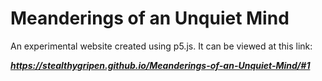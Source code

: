 # Meanderings of an Unquiet Mind

An experimental website created using p5.js. It can be viewed at this link:

***https://stealthygripen.github.io/Meanderings-of-an-Unquiet-Mind/#1***
